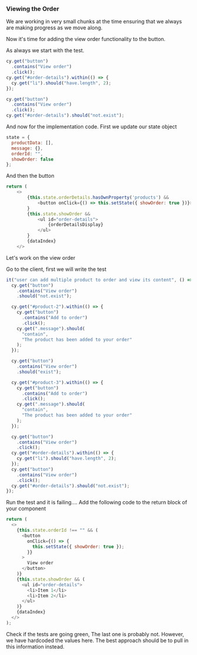 ### Viewing the Order

We are working in very small chunks at the time ensuring that we always are making progress as we move along.

Now it's time for adding the view order functionality to the button.

As always we start with the test.

```js
cy.get("button")
  .contains("View order")
  .click();
cy.get("#order-details").within(() => {
  cy.get("li").should("have.length", 2);
});

cy.get("button")
  .contains("View order")
  .click();
cy.get("#order-details").should("not.exist");
```

And now for the implementation code. First we update our state object

```js
state = {
  productData: [],
  message: {},
  orderId: "",
  showOrder: false
};
```

And then the button

```js
return (
	<>
		{this.state.orderDetails.hasOwnProperty('products') &&
			<button onClick={() => this.setState({ showOrder: true })}>View order</button>
		}
		{this.state.showOrder &&
			<ul id="order-details">
				{orderDetailsDisplay}
			</ul>
		}
		{dataIndex}
	</>
```


Let's work on the view order

Go to the client, first we will write the test

```js
it("user can add multiple product to order and view its content", () => {
  cy.get("button")
    .contains("View order")
    .should("not.exist");

  cy.get("#product-2").within(() => {
    cy.get("button")
      .contains("Add to order")
      .click();
    cy.get(".message").should(
      "contain",
      "The product has been added to your order"
    );
  });

  cy.get("button")
    .contains("View order")
    .should("exist");

  cy.get("#product-3").within(() => {
    cy.get("button")
      .contains("Add to order")
      .click();
    cy.get(".message").should(
      "contain",
      "The product has been added to your order"
    );
  });

  cy.get("button")
    .contains("View order")
    .click();
  cy.get("#order-details").within(() => {
    cy.get("li").should("have.length", 2);
  });
  cy.get("button")
    .contains("View order")
    .click();
  cy.get("#order-details").should("not.exist");
});
```

Run the test and it is failing....
Add the following code to the return block of your component

```js
return (
  <>
    {this.state.orderId !== "" && (
      <button
        onClick={() => {
          this.setState({ showOrder: true });
        }}
      >
        View order
      </button>
    )}
    {this.state.showOrder && (
      <ul id="order-details">
        <li>Item 1</li>
        <li>Item 2</li>
      </ul>
    )}
    {dataIndex}
  </>
);
```

Check if the tests are going green, The last one is probably not. However, we have hardcoded the values here. The best approach should be to pull in this information instead.